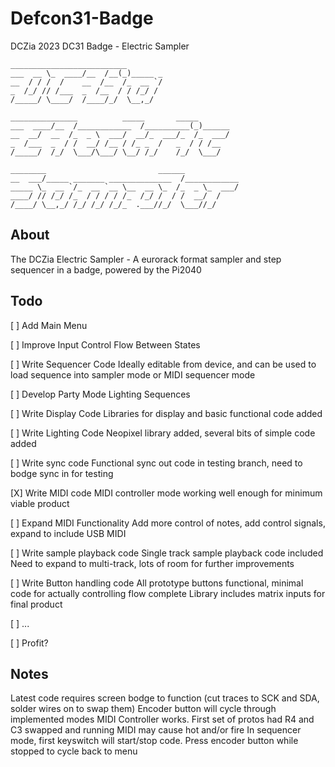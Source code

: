# Defcon31-Badge
DCZia 2023 DC31 Badge - Electric Sampler

```
__________________________
___  __ \_  ____/__  /__(_)_____ _
__  / / /  /    __  /__  /_  __ `/
_  /_/ // /___  _  /__  / / /_/ /
/_____/ \____/  /____/_/  \__,_/

_______________          _____       _____
___  ____/__  /____________  /__________(_)______
__  __/  __  /_  _ \  ___/  __/_  ___/_  /_  ___/
_  /___  _  / /  __/ /__ / /_ _  /   _  / / /__
/_____/  /_/  \___/\___/ \__/ /_/    /_/  \___/

________                         ______
__  ___/_____ _______ ______________  /____________
_____ \_  __ `/_  __ `__ \__  __ \_  /_  _ \_  ___/
____/ // /_/ /_  / / / / /_  /_/ /  / /  __/  /
/____/ \__,_/ /_/ /_/ /_/_  .___//_/  \___//_/
```


## About
The DCZia Electric Sampler - A eurorack format sampler and step sequencer in a badge, powered by the  Pi2040  


## Todo
[ ] Add Main Menu

[ ] Improve Input Control Flow Between States

[ ] Write Sequencer Code
    Ideally editable from device, and can be used to load sequence into sampler mode or MIDI sequencer mode

[ ] Develop Party Mode Lighting Sequences

[ ] Write Display Code
    Libraries for display and basic functional code added

[ ] Write Lighting Code
    Neopixel library added, several bits of simple code added

[ ] Write sync code
    Functional sync out code in testing branch, need to bodge sync in for testing

[X] Write MIDI code
    MIDI controller mode working well enough for minimum viable product

[ ] Expand MIDI Functionality
    Add more control of notes, add control signals, expand to include USB MIDI

[ ] Write sample playback code
    Single track sample playback code included
    Need to expand to multi-track, lots of room for further improvements

[ ] Write Button handling code
    All prototype buttons functional, minimal code for actually controlling flow complete
    Library includes matrix inputs for final product

[ ] ...

[ ] Profit? 


## Notes
Latest code requires screen bodge to function (cut traces to SCK and SDA, solder wires on to swap them)
Encoder button will cycle through implemented modes
MIDI Controller works. First set of protos had R4 and C3 swapped and running MIDI may cause hot and/or fire
In sequencer mode, first keyswitch will start/stop code. Press encoder button while stopped to cycle back to menu
